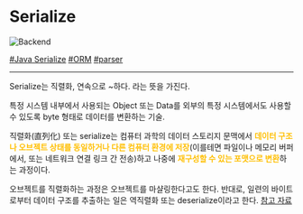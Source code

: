 # Serialize

![Backend](https://raw.githubusercontent.com/meotitda/DICTIONARY/master/2TAT1C/Label_Backend.png)

<a href="">#Java Serialize</a>
<a href="https://www.google.com/search?sxsrf=ALeKk02o_MRZgAZtjUEwfNkN4qWwUVwOOA%3A1604574024052&ei=SNujX8nmAoKJoAT8sKn4Dw&q=orm+serializer&oq=orm+serializer&gs_lcp=CgZwc3ktYWIQAzIECAAQRzIECAAQRzIECAAQRzIECAAQRzIECAAQRzIECAAQRzIECAAQRzIECAAQR1C6Z1i6Z2CSaWgAcAJ4AIABAIgBAJIBAJgBAKABAaoBB2d3cy13aXrIAQjAAQE&sclient=psy-ab&ved=0ahUKEwjJquCFoOvsAhWCBIgKHXxYCv8Q4dUDCA0&uact=5">#ORM</a>
<a href="https://www.google.com/search?q=parser+Serialize&oq=parser+Serialize&aqs=chrome..69i57j69i60l3.7506j0j4&sourceid=chrome&ie=UTF-8">#parser</a>

---

Serialize는 직렬화, 연속으로 ~하다. 라는 뜻을 가진다.

특정 시스템 내부에서 사용되는 Object 또는 Data를 외부의 특정 시스템에서도 사용할 수 있도록 byte 형태로 데이터를 변환하는 기술.

직렬화(直列化) 또는 serialize는 컴퓨터 과학의 데이터 스토리지 문맥에서 <span style="color:#FFBF00; font-weight:bold;">데이터 구조나 오브젝트 상태를 동일하거나 다른 컴퓨터 환경에 저장</span>(이를테면 파일이나 메모리 버퍼에서, 또는 네트워크 연결 링크 간 전송)하고 나중에 <span style="color:#FFBF00; font-weight:bold;">재구성할 수 있는 포맷으로 변환</span>하는 과정이다.

오브젝트를 직렬화하는 과정은 오브젝트를 마샬링한다고도 한다. 반대로, 일련의 바이트로부터 데이터 구조를 추출하는 일은 역직렬화 또는 deserialize이라고 한다. <a href="https://ko.wikipedia.org/wiki/%EC%A7%81%EB%A0%AC%ED%99%94">참고 자료</a>


